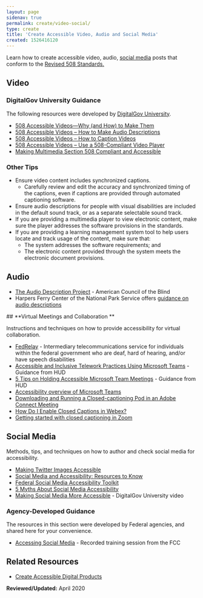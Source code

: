 ```yaml
---
layout: page
sidenav: true
permalink: create/video-social/
type: create
title: 'Create Accessible Video, Audio and Social Media'
created: 1526416120
---
```


Learn how to create accessible video, audio, [social media][1] posts that conform to the [Revised 508 Standards.][2]

<div id="video">
  <h2>
    Video
  </h2>
  
  <h3>
    DigitalGov University Guidance
  </h3>
  
  <p>
    The following resources were developed by <a href="https://digital.gov/digitalgov-university/">DigitalGov University</a>.
  </p>
  
  <ul>
    <li>
      <a href="https://www.digitalgov.gov/2014/06/30/508-accessible-videos-why-and-how-to-make-them/">508 Accessible Videos&mdash;Why (and How) to Make Them</a>
    </li>
    <li>
      <a href="https://www.digitalgov.gov/2014/06/30/508-accessible-videos-how-to-make-audio-descriptions/">508 Accessible Videos &ndash; How to Make Audio Descriptions</a>
    </li>
    <li>
      <a href="https://www.digitalgov.gov/2014/06/30/508-accessible-videos-how-to-caption-videos/">508 Accessible Videos &ndash; How to Caption Videos</a>
    </li>
    <li>
      <a href="https://www.digitalgov.gov/2014/06/30/508-accessible-videos-use-a-508-compliant-video-player/">508 Accessible Videos &ndash; Use a 508-Compliant Video Player</a>
    </li>
    <li>
      <a href="http://www.digitalgov.gov/2013/06/26/making-multimedia-section-508-compliant-and-accessible/">Making Multimedia Section 508 Compliant and Accessible</a>
    </li>
  </ul>
  
  <h3>
    Other Tips
  </h3>
  
  <ul>
    <li>
      Ensure video content includes synchronized captions.<ul>
        <li>
          Carefully review and edit the accuracy and synchronized timing of the captions, even if captions are provided through automated captioning software.
        </li>
      </ul>
    </li>
<li>
      Ensure audio descriptions for people with visual disabilities are included in the default sound track, or as a separate selectable sound track.
    </li>
    <li>
      If you are providing a multimedia player to view electronic content, make sure the player addresses the software provisions in the standards.
    </li>
    <li>
      If you are providing a learning management system tool to help users locate and track usage of the content, make sure that:<ul>
        <li>
          The system addresses the software requirements; and
        </li>
        <li>
          The electronic content provided through the system meets the electronic document provisions.
        </li>
      </ul>
    </li>
  </ul>
</div>

<h2 dir="ltr">
  Audio
</h2>
<ul>
<li>
    <a href="http://acb.org/adp/">The Audio Description Project</a> - American Council of the Blind
</li>

<li>
    Harpers Ferry Center of the National Park Service offers <a href="https://www.nps.gov/subjects/hfc/accessibility.htm">guidance on audio descriptions</a>
</li>
</ul>
## **Virtual Meetings and Collaboration&nbsp;**

Instructions and techniques on how to provide accessibility for virtual collaboration.

  * [FedRelay][3] - Intermediary telecommunications service for individuals within the federal government who are deaf, hard of hearing, and/or have speech disabilities
  * [Accessible and Inclusive Telework Practices Using Microsoft Teams][4] - Guidance from HUD
  * [5 Tips on Holding Accessible Microsoft Team Meetings][5] - Guidance from HUD
  * [Accessibility overview of Microsoft Teams][6]
  * [Downloading and Running a Closed-captioning Pod in an Adobe Connect Meeting][7]
  * [How Do I Enable Closed Captions in Webex?][8]
  * [Getting started with closed captioning in Zoom][9]

<div id="social-media">
  <h2>
    Social Media
  </h2>
  
  <p>
    Methods, tips, and techniques on how to author and check social media for accessibility.
  </p>
  
  <ul>
    <li>
      <a href="https://18f.gsa.gov/2015/03/24/making-twitter-images-more-accessible/">Making Twitter Images Accessible</a>
    </li>
    <li>
      <a href="http://www.digitalgov.gov/2015/01/02/social-media-and-accessibility-resources-to-know/">Social Media and Accessibility: Resources to Know</a>
    </li>
    <li>
      <a href="http://www.digitalgov.gov/resources/federal-social-media-accessibility-toolkit-hackpad/">Federal Social Media Accessibility Toolkit</a>
    </li>
    <li>
      <a href="https://digital.gov/2013/06/26/5-myths-about-social-media-accessibility-2/">5 Myths About Social Media Accessibility</a>
    </li>
    <li>
      <a href="https://www.youtube.com/watch?v=aMlFWIu6rpY&list=PLd9b-GuOJ3nGDIyZsJ5n9XSRxq4rXrO7Q&index=25">Making Social Media More Accessible</a>&nbsp;- DigitalGov University video
    </li>
  </ul>
  
  <h3>
    Agency-Developed Guidance
  </h3>
  
  <p>
    The resources in this section were developed by Federal agencies, and shared here for your convenience.
  </p>
  
  <ul>
    <li>
      <a href="https://www.fcc.gov/events/accessing-social-media">Accessing Social Media</a>&nbsp;- Recorded training session from the FCC
    </li>
  </ul>
</div>

## Related Resources

  * [Create Accessible Digital Products][10]

**Reviewed/Updated:** April 2020


 [1]: #social-media
 [2]: https://www.access-board.gov/guidelines-and-standards/communications-and-it/about-the-ict-refresh/final-rule/text-of-the-standards-and-guidelines
 [3]: https://www.federalrelay.us/
 [4]: https://www.hud.gov/sites/dfiles/OCIO/documents/MSTeams_covid19.pdf
 [5]: https://www.hud.gov/sites/dfiles/OCIO/documents/5Tips_covid19.pdf
 [6]: https://support.office.com/en-us/article/accessibility-overview-of-microsoft-teams-2d4009e7-1300-4766-87e8-7a217496c3d5
 [7]: https://blogs.adobe.com/connectsupport/downloading-and-running-a-closed-captioning-pod-in-a-connect-meeting/
 [8]: https://help.webex.com/en-us/WBX47352/How-Do-I-Enable-Closed-Captions
 [9]: https://support.zoom.us/hc/en-us/articles/207279736-Getting-started-with-closed-captioning
 [10]: {{site.baseurl}}/create